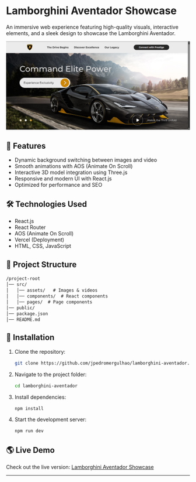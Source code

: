 # Lamborghini Aventador Showcase

An immersive web experience featuring high-quality visuals, interactive elements, and a sleek design to showcase the Lamborghini Aventador.

![Home Screen](./Screenshot.png)

## 🚀 Features
- Dynamic background switching between images and video
- Smooth animations with AOS (Animate On Scroll)
- Interactive 3D model integration using Three.js
- Responsive and modern UI with React.js
- Optimized for performance and SEO

## 🛠️ Technologies Used
- React.js
- React Router
- AOS (Animate On Scroll)
- Vercel (Deployment)
- HTML, CSS, JavaScript

## 📂 Project Structure
```
/project-root
│── src/
│   │── assets/   # Images & videos
│   │── components/  # React components
│   │── pages/  # Page components
│── public/
│── package.json
│── README.md
```

## 🔧 Installation
1. Clone the repository:
   ```sh
   git clone https://github.com/jpedromergulhao/lamborghini-aventador.git
   ```
2. Navigate to the project folder:
   ```sh
   cd lamborghini-aventador
   ```
3. Install dependencies:
   ```sh
   npm install
   ```
4. Start the development server:
   ```sh
   npm run dev
   ```

## 🌎 Live Demo
Check out the live version: [Lamborghini Aventador Showcase](https://lamborghini-aventador.vercel.app/)

---

